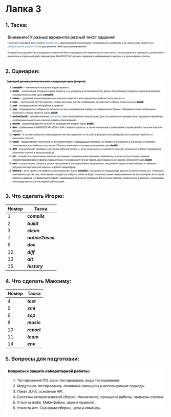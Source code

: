 # Лапка 3

### 1. Таска:

![img](img/general.png)

### 2. Сценарии:

![img](img/tasks.png)

### 3. Что сделать Игорю:

| Номер | Таска              |
|-------|--------------------|
| 1     | ***compile***      |
| 2     | ***build***        |
| 3     | ***clean***        |
| 7     | ***native2ascii*** |
| 9     | ***doc***          |
| 12    | ***diff***         |
| 13    | ***alt***          |
| 15    | ***history***      |


### 4. Что сделать Максиму:

| Номер | Таска        |
|-------|--------------|
| 4     | ***test***   |
| 5     | ***xml***    |
| 6     | ***scp***    |
| 8     | ***music***  |
| 10    | ***report*** |
| 11    | ***team***   |
| 14    | ***env***    |

### 5. Вопросы для подготовки:

![img](img/questions.png)